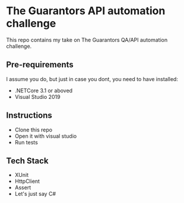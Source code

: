 
# The Guarantors API automation challenge

This repo contains my take on The Guarantors QA/API automation challenge.




## Pre-requirements

I assume you do, but just in case you dont, you need to have installed:

- .NETCore 3.1 or aboved
- Visual Studio 2019
  
## Instructions

- Clone this repo
- Open it with visual studio
- Run tests

## Tech Stack

- XUnit
- HttpClient
- Assert
- Let's just say C#

  